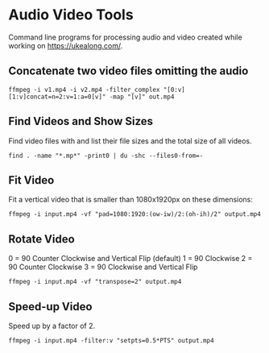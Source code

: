 # Audio Video Tools

Command line programs for processing audio and video created while working on https://ukealong.com/.

## Concatenate two video files omitting the audio

    ffmpeg -i v1.mp4 -i v2.mp4 -filter_complex "[0:v][1:v]concat=n=2:v=1:a=0[v]" -map "[v]" out.mp4

## Find Videos and Show Sizes

Find video files with and list their file sizes and the total size of all videos.

    find . -name "*.mp*" -print0 | du -shc --files0-from=-

## Fit Video

Fit a vertical video that is smaller than 1080x1920px on these dimensions:

    ffmpeg -i input.mp4 -vf "pad=1080:1920:(ow-iw)/2:(oh-ih)/2" output.mp4

## Rotate Video

0 = 90 Counter Clockwise and Vertical Flip (default)
1 = 90 Clockwise
2 = 90 Counter Clockwise
3 = 90 Clockwise and Vertical Flip

    ffmpeg -i input.mp4 -vf "transpose=2" output.mp4

## Speed-up Video

Speed up by a factor of 2.

    ffmpeg -i input.mp4 -filter:v "setpts=0.5*PTS" output.mp4
